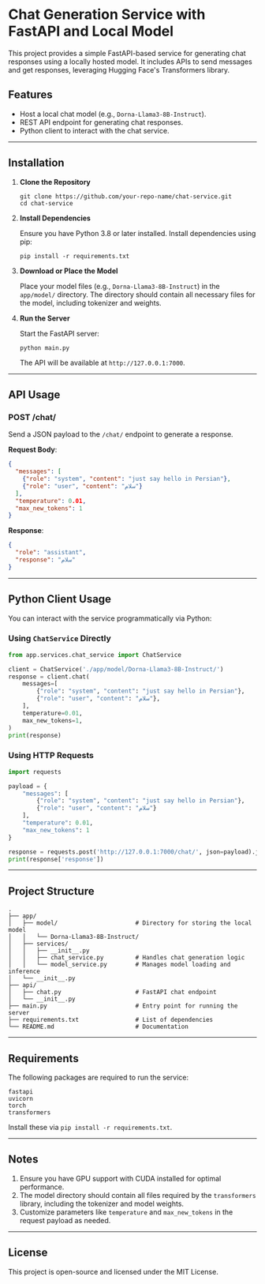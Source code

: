 # Chat Generation Service with FastAPI and Local Model

This project provides a simple FastAPI-based service for generating chat responses using a locally hosted model. It includes APIs to send messages and get responses, leveraging Hugging Face's Transformers library.

## Features

- Host a local chat model (e.g., `Dorna-Llama3-8B-Instruct`).
- REST API endpoint for generating chat responses.
- Python client to interact with the chat service.

---

## Installation

1. **Clone the Repository**

   ```
   git clone https://github.com/your-repo-name/chat-service.git
   cd chat-service
   ```

2. **Install Dependencies**

   Ensure you have Python 3.8 or later installed. Install dependencies using pip:

   ```
   pip install -r requirements.txt
   ```

3. **Download or Place the Model**

   Place your model files (e.g., `Dorna-Llama3-8B-Instruct`) in the `app/model/` directory. The directory should contain all necessary files for the model, including tokenizer and weights.

4. **Run the Server**

   Start the FastAPI server:

   ```
   python main.py
   ```

   The API will be available at `http://127.0.0.1:7000`.

---

## API Usage

### POST /chat/

Send a JSON payload to the `/chat/` endpoint to generate a response.

**Request Body**:

   ```json
   {
     "messages": [
       {"role": "system", "content": "just say hello in Persian"},
       {"role": "user", "content": "سلام"}
     ],
     "temperature": 0.01,
     "max_new_tokens": 1
   }
   ```

**Response**:

   ```json
   {
     "role": "assistant",
     "response": "سلام"
   }
   ```

---

## Python Client Usage

You can interact with the service programmatically via Python:

### Using `ChatService` Directly

   ```python
   from app.services.chat_service import ChatService

   client = ChatService('./app/model/Dorna-Llama3-8B-Instruct/')
   response = client.chat(
       messages=[
           {"role": "system", "content": "just say hello in Persian"},
           {"role": "user", "content": "سلام"},
       ],
       temperature=0.01,
       max_new_tokens=1,
   )
   print(response)
   ```

### Using HTTP Requests

   ```python
   import requests

   payload = {
       "messages": [
           {"role": "system", "content": "just say hello in Persian"},
           {"role": "user", "content": "سلام"}
       ],
       "temperature": 0.01,
       "max_new_tokens": 1
   }

   response = requests.post('http://127.0.0.1:7000/chat/', json=payload).json()
   print(response['response'])
   ```

---

## Project Structure

   ```
   .
   ├── app/
   │   ├── model/                      # Directory for storing the local model
   │   │   └── Dorna-Llama3-8B-Instruct/
   │   ├── services/
   │   │   ├── __init__.py
   │   │   ├── chat_service.py         # Handles chat generation logic
   │   │   └── model_service.py        # Manages model loading and inference
   │   └── __init__.py
   ├── api/
   │   ├── chat.py                     # FastAPI chat endpoint
   │   └── __init__.py
   ├── main.py                         # Entry point for running the server
   ├── requirements.txt                # List of dependencies
   └── README.md                       # Documentation
   ```

---

## Requirements

The following packages are required to run the service:

   ```
   fastapi
   uvicorn
   torch
   transformers
   ```

Install these via `pip install -r requirements.txt`.

---

## Notes

1. Ensure you have GPU support with CUDA installed for optimal performance.
2. The model directory should contain all files required by the `transformers` library, including the tokenizer and model weights.
3. Customize parameters like `temperature` and `max_new_tokens` in the request payload as needed.

---

## License

This project is open-source and licensed under the MIT License.
